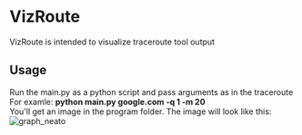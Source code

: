 # VizRoute

VizRoute is intended to visualize traceroute tool output


## Usage
Run the main.py as a python script and pass arguments as in the traceroute  
For examle: **python main.py google.com -q 1 -m 20**   
You'll get an image in the program folder. The image will look like this:   
![graph_neato](https://user-images.githubusercontent.com/31934847/37397257-2f6c7308-278c-11e8-8e32-dc948086701d.png)
